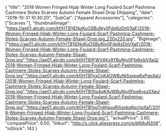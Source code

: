 {
	"title": "2018 Women Fringed Hijab Winter Long Foulard Scarf Pashmina Cashmere Stoles Scarves Autumn Female Shawl Drop Dhipping",
	"date": "2018-10-31 10:30:20",
	"SubCat": ["Apparel Accessories"],
	"categories": ["Scarves "],
	"thumbnailImage": "https://ae01.alicdn.com/kf/HTB1jENoKuOSBuNjy0Fdq6zDnVXaF/2018-Women-Fringed-Hijab-Winter-Long-Foulard-Scarf-Pashmina-Cashmere-Stoles-Scarves-Autumn-Female-Shawl-Drop.jpg_220x220.jpg",
	"BigImage": ["https://ae01.alicdn.com/kf/HTB1jENoKuOSBuNjy0Fdq6zDnVXaF/2018-Women-Fringed-Hijab-Winter-Long-Foulard-Scarf-Pashmina-Cashmere-Stoles-Scarves-Autumn-Female-Shawl-Drop.jpg","https://ae01.alicdn.com/kf/HTB1FWV4Kx9YBuNjy0Ffq6xIsVXaQ/2018-Women-Fringed-Hijab-Winter-Long-Foulard-Scarf-Pashmina-Cashmere-Stoles-Scarves-Autumn-Female-Shawl-Drop.jpg","https://ae01.alicdn.com/kf/HTB1yxCnKAOWBuNjSsppq6xPgpXaU/2018-Women-Fringed-Hijab-Winter-Long-Foulard-Scarf-Pashmina-Cashmere-Stoles-Scarves-Autumn-Female-Shawl-Drop.jpg","https://ae01.alicdn.com/kf/HTB10p4qKAyWBuNjy0Fpq6yssXXav/2018-Women-Fringed-Hijab-Winter-Long-Foulard-Scarf-Pashmina-Cashmere-Stoles-Scarves-Autumn-Female-Shawl-Drop.jpg","https://ae01.alicdn.com/kf/HTB1vpTrdjfguuRjSspkq6xchpXaT/2018-Women-Fringed-Hijab-Winter-Long-Foulard-Scarf-Pashmina-Cashmere-Stoles-Scarves-Autumn-Female-Shawl-Drop.jpg"],
	"actualPrice": 3.60,
	"comparePrice": 6.00,
	"linkurl": "http://s.click.aliexpress.com/e/bN9uN308",
	"inStock": 143
}
